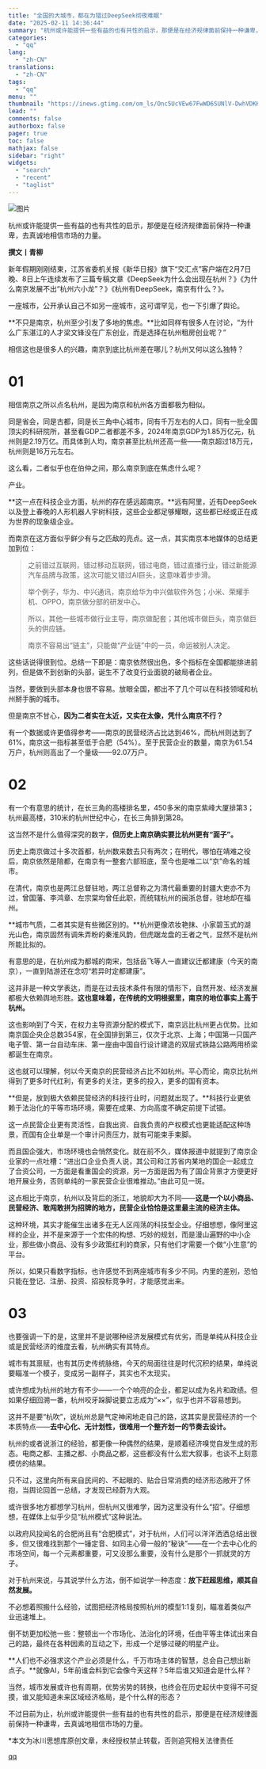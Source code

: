```yaml
---
title: "全国的大城市，都在为错过DeepSeek彻夜难眠"
date: "2025-02-11 14:36:44"
summary: "杭州或许能提供一些有益的也有共性的启示，那便是在经济规律面前保持一种谦卑，去真诚地相信市场的力量。撰..."
categories:
  - "qq"
lang:
  - "zh-CN"
translations:
  - "zh-CN"
tags:
  - "qq"
menu: ""
thumbnail: "https://inews.gtimg.com/om_ls/Onc5UcVEw67FwWD6SUNlV-DwhVDKK9b-xPfKTN0F5sFjwAA_640360/0"
lead: ""
comments: false
authorbox: false
pager: true
toc: false
mathjax: false
sidebar: "right"
widgets:
  - "search"
  - "recent"
  - "taglist"
---
```


![图片](https://inews.gtimg.com/news_bt/Obr67VUZppIp57m0FQvLL8_2EwqpyPLfeThTzUtbEiwNYAA/641)

杭州或许能提供一些有益的也有共性的启示，那便是在经济规律面前保持一种谦卑，去真诚地相信市场的力量。

**撰文丨青柳**

新年假期刚刚结束，江苏省委机关报《新华日报》旗下“交汇点”客户端在2月7日晚、8日上午连续发布了三篇专稿文章《DeepSeek为什么会出现在杭州？》《为什么南京发展不出“杭州六小龙”？》《杭州有DeepSeek，南京有什么？》。

一座城市，公开承认自己不如另一座城市，这可谓罕见，也一下引爆了舆论。

**不只是南京，杭州至少引发了多地的焦虑。**比如同样有很多人在讨论，“为什么广东湛江的人才梁文锋没在广东创业，而是选择在杭州租房创业呢？”

相信这也是很多人的兴趣，南京到底比杭州差在哪儿？杭州又何以这么独特？

**01**
======

相信南京之所以点名杭州，是因为南京和杭州各方面都极为相似。

同是省会，同是古都，同是长三角中心城市，同有千万左右的人口，同有一批全国顶尖的科研院所，甚至看GDP二者都差不多，2024年南京GDP为1.85万亿元，杭州则是2.19万亿。而具体到人均，南京甚至比杭州还高一些——南京超过18万元，杭州则是16万元左右。

这么看，二者似乎也在伯仲之间，那么南京到底在焦虑什么呢？

产业。

**这一点在科技企业方面，杭州的存在感远超南京。**远有阿里，近有DeepSeek以及登上春晚的人形机器人宇树科技，这些企业都足够耀眼，这些都已经或正在成为世界的现象级企业。

而南京在这方面似乎鲜少有与之匹敌的亮点。这一点，其实南京本地媒体的总结更加到位：

> 之前错过互联网，错过移动互联网，错过电商，错过直播行业，错过新能源汽车品牌与政策，这次可能又错过AI巨头，这意味着步步滑。
> 
> 举个例子，华为、中兴通讯，南京给华为中兴做软件外包；小米、荣耀手机、OPPO，南京做分部的研发中心。
> 
> 所以，其他一些城市做行业主导，南京做配套；其他城市做巨头，南京做巨头的供应链。
> 
> 南京不容易出“链主”，只能做“产业链”中的一员，命运被别人决定。

这些话说得很到位。总结一下即是：南京依然很出色，多个指标在全国都能排进前列，但是做不到创新的头部，诞生不了改变行业面貌的破局者企业。

当然，要做到头部本身也很不容易。放眼全国，都出不了几个可以在科技领域和杭州掰手腕的城市。

但是南京不甘心，**因为二者实在太近，又实在太像，凭什么南京不行？**

有一个数据或许更值得参考——南京的民营经济占比达到46%，而杭州则达到了61%，南京这一指标甚至低于合肥（54%）。至于民营企业的数量，南京为61.54万户，杭州则高出了一个量级——92.07万户。

**02**
======

有一个有意思的统计，在长三角的高楼排名里，450多米的南京紫峰大厦排第3；杭州最高楼，310米的杭州世纪中心，在长三角排到第28。

这当然不是什么值得深究的数字，**但历史上南京确实要比杭州更有“面子”。**

历史上南京做过十多次首都，杭州数来数去只有两次；在明代，哪怕在靖难之役后，南京依然是陪都，在南京有一整套六部班底，至今也是唯二以“京”命名的城市。

在清代，南京也是两江总督驻地，两江总督称之为清代最重要的封疆大吏亦不为过，曾国藩、李鸿章、左宗棠均曾任此职，而统辖杭州的闽浙总督，驻地却在福州。

**城市气质，二者其实是有些微区别的。**杭州更像浓妆艳抹、小家碧玉式的湖光山色，南京固然有调朱弄粉的秦淮风韵，但虎踞龙盘的王者之气，显然不是杭州所能比拟的。

有意思的是，在杭州成为都城的南宋，包括岳飞等人一直建议迁都建康（今天的南京），一直到陆游还在念叨“若异时定都建康”。

这并非是一种文学表达，而是在过去技术条件有限的情形下，自然开发、经济发展都极大依赖舆地形胜。**这也意味着，在传统的文明根据里，南京的地位事实上高于杭州。**

这也影响到了今天，在权力主导资源分配的模式下，南京远比杭州更占优势。比如南京国企央企总数354家，在全国排到第三，仅次于北京、上海；中国第一只国产电子管、第一台自动车床、第一座由中国自行设计建造的双层式铁路公路两用桥梁都诞生在南京。

这也就可以理解，何以今天南京的民营经济占比不如杭州。平心而论，南京比杭州得到了更多时代红利，有更多的关注，更多的投入，更多的国有资本。

**但是，放到极大依赖民营经济的科技行业时，问题就出现了。**科技行业更依赖于法治化的平等市场环境，需要在成果、方向高度不确定前提下试错。

这一点民营企业更有灵活性，自我出资、自我负责的产权模式也更能适配这种场景，而国有企业单是一个审计问责压力，就有可能束手束脚。

而且国企强大，市场环境也会悄然变化。就在前不久，媒体报道中就提到了南京企业家的一点吐槽：“进出口企业负责人说，其公司和江苏省内某地的国企一起成立了合资公司，一方面是看重国企的资源，另一方面是因为有了国企背景才方便更好地开展业务，否则单纯的一家民营企业很难推动。”由此可见一斑。

这点相比于南京，杭州以及背后的浙江，地貌却大为不同——**这是一个以小商品、民营经济、敢闯敢拼为招牌的地方，民营企业恰恰是这里最主流的经济主体。**

这种环境，其实才能催生出诸多在无人区闯荡的科技型企业。仔细想想，像阿里这样的企业，并不是来源于一个宏伟的构想、巧妙的规划，而是漫山遍野的中小企业，那些做小商品、没有多少政策红利的商家，只有他们才需要一个做“小生意”的平台。

所以，如果只看数字指标，也许感觉不到两座城市有多少不同。内里的差别，恐怕只能在登记、注册、投资、招投标竞争时，才能感觉出来。

**03**
======

也要强调一下的是，这里并不是说哪种经济发展模式有优劣，而是单纯从科技企业或是民营经济的维度去看，杭州确实有其特点。

城市有其禀赋，也有其历史传统脉络，今天的局面往往是时代沉积的结果，单纯说要瞄准一个模子，变成另一副样子，其实也不太现实。

或许想成为杭州的地方有不少——一个个响亮的企业，都足以成为名片和政绩。但如果仔细回溯一番，杭州咬牙跺脚说要立志成为“××”，似乎也并不容易想到。

这并不是要“杭吹”，说杭州总是气定神闲地走自己的路，这其实是民营经济的一个本质特点——**去中心化、无计划性，很难用一个整齐划一的节奏去设计。**

杭州的或者说浙江的经验，都更像一种偶然的结果，是顺着经济嗅觉自发生成的形态。电商之都、主播之都、小商品之都，这些都没有什么宏大叙事，也谈不上刻意模仿的结果。

只不过，这里向所有来自民间的、不起眼的、贴合日常消费的经济形态敞开了怀抱，当舆论回首一总结，才发现已经蔚为大观。

或许很多地方都想学习杭州，但杭州又很难学，因为这里没有什么“招”。仔细想想，在媒体上似乎少见“杭州模式”这种说法。

以政府风投闻名的合肥尚且有“合肥模式”，对于杭州，人们可以洋洋洒洒总结出很多，但又很难找到那个一锤定音、如同主心骨一般的“秘诀”——在一个去中心化的市场空间，每一个元素都重要，可又没那么重要，没有什么是那个一抓就灵的方子。

对于杭州来说，与其说学什么方法，倒不如说学一种态度：**放下赶超思维，顺其自然发展。**

不必想着照搬什么经验，试图把经济格局按照杭州的模型1∶1复刻，瞄准着类似产业迅速堆上。

倒不妨更加松弛一些：整顿出一个市场化、法治化的环境，任由平等主体试出来自己的路，最终在各种因素的互动之下，形成一个足够过硬的明星产业。

**人们也不必强求这个产业必须是什么，千万市场主体的智慧，总会自己想出新点子。**就像AI，5年前谁会料到它会像今天这样？5年后谁又知道会是什么样？

当然，城市发展或许也有周期，优势劣势的转换，也终会在历史起伏中变得不可捉摸，谁又能知道未来区域经济格局，是个什么样的形态？

不过目前为止，杭州或许能提供一些有益的也有共性的启示，那便是在经济规律面前保持一种谦卑，去真诚地相信市场的力量。

\*本文为冰川思想库原创文章，未经授权禁止转载，否则追究相关法律责任

[qq](https://new.qq.com/rain/a/20250211A039J300)
